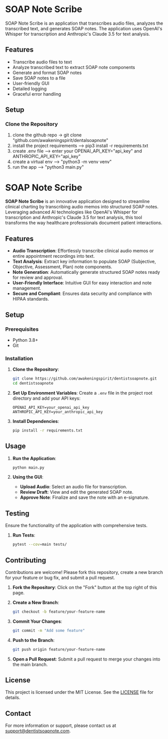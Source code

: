 # SOAP Note Scribe

SOAP Note Scribe is an application that transcribes audio files, analyzes the transcribed text, and generates SOAP notes. The application uses OpenAI's Whisper for transcription and Anthropic's Claude 3.5 for text analysis.

## Features

- Transcribe audio files to text
- Analyze transcribed text to extract SOAP note components
- Generate and format SOAP notes
- Save SOAP notes to a file
- User-friendly GUI
- Detailed logging
- Graceful error handling

## Setup

### Clone the Repository

1) clone the github repo -> git clone "github.com/awakeningspirit/dentalsoapnote"
2) install the project requirements --> pip3 install -r requirements.txt 
3) create .env file --> enter your OPENAI_API_KEY="api_key" and ANTHROPIC_API_KEY="api_key"
4) create a virtual env --> "python3 -m venv venv"
5) run the app --> "python3 main.py" 

# SOAP Note Scribe

**SOAP Note Scribe** is an innovative application designed to streamline clinical charting by transcribing audio memos into structured SOAP notes. Leveraging advanced AI technologies like OpenAI's Whisper for transcription and Anthropic's Claude 3.5 for text analysis, this tool transforms the way healthcare professionals document patient interactions.

## Features

- **Audio Transcription**: Effortlessly transcribe clinical audio memos or entire appointment recordings into text.
- **Text Analysis**: Extract key information to populate SOAP (Subjective, Objective, Assessment, Plan) note components.
- **Note Generation**: Automatically generate structured SOAP notes ready for review and approval.
- **User-Friendly Interface**: Intuitive GUI for easy interaction and note management.
- **Secure and Compliant**: Ensures data security and compliance with HIPAA standards.

## Setup

### Prerequisites

- Python 3.8+
- Git

### Installation

1. **Clone the Repository**:
    ```bash
    git clone https://github.com/awakeningspirit/dentistsoapnote.git
    cd dentistsoapnote
    ```

2. **Set Up Environment Variables**:
    Create a `.env` file in the project root directory and add your API keys:
    ```env
    OPENAI_API_KEY=your_openai_api_key
    ANTHROPIC_API_KEY=your_anthropic_api_key
    ```

3. **Install Dependencies**:
    ```bash
    pip install -r requirements.txt
    ```

## Usage

1. **Run the Application**:
    ```bash
    python main.py
    ```

2. **Using the GUI**:
    - **Upload Audio**: Select an audio file for transcription.
    - **Review Draft**: View and edit the generated SOAP note.
    - **Approve Note**: Finalize and save the note with an e-signature.

## Testing

Ensure the functionality of the application with comprehensive tests.

1. **Run Tests**:
    ```bash
    pytest --cov=main tests/
    ```

## Contributing

Contributions are welcome! Please fork this repository, create a new branch for your feature or bug fix, and submit a pull request.

1. **Fork the Repository**:
    Click on the "Fork" button at the top right of this page.

2. **Create a New Branch**:
    ```bash
    git checkout -b feature/your-feature-name
    ```

3. **Commit Your Changes**:
    ```bash
    git commit -m "Add some feature"
    ```

4. **Push to the Branch**:
    ```bash
    git push origin feature/your-feature-name
    ```

5. **Open a Pull Request**:
    Submit a pull request to merge your changes into the main branch.

## License

This project is licensed under the MIT License. See the [LICENSE](LICENSE) file for details.

## Contact

For more information or support, please contact us at [support@dentistsoapnote.com](mailto:support@dentistsoapnote.com).
